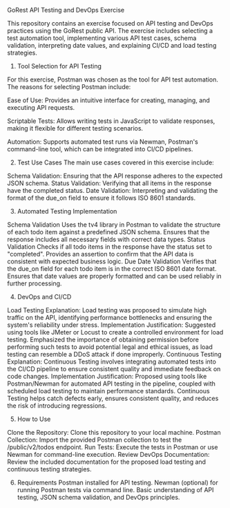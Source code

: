 GoRest API Testing and DevOps Exercise

This repository contains an exercise focused on API testing and DevOps practices using the GoRest public API. The exercise includes selecting a test automation tool, implementing various API test cases, schema validation, interpreting date values, and explaining CI/CD and load testing strategies.


1. Tool Selection for API Testing

For this exercise, Postman was chosen as the tool for API test automation. The reasons for selecting Postman include:

Ease of Use: Provides an intuitive interface for creating, managing, and executing API requests.

Scriptable Tests: Allows writing tests in JavaScript to validate responses, making it flexible for different testing scenarios.

Automation: Supports automated test runs via Newman, Postman's command-line tool, which can be integrated into CI/CD pipelines.

2. Test Use Cases
The main use cases covered in this exercise include:

Schema Validation: Ensuring that the API response adheres to the expected JSON schema.
Status Validation: Verifying that all items in the response have the completed status.
Date Validation: Interpreting and validating the format of the due_on field to ensure it follows ISO 8601 standards.

3. Automated Testing Implementation
   
Schema Validation
Uses the tv4 library in Postman to validate the structure of each todo item against a predefined JSON schema.
Ensures that the response includes all necessary fields with correct data types.
Status Validation
Checks if all todo items in the response have the status set to "completed".
Provides an assertion to confirm that the API data is consistent with expected business logic.
Due Date Validation
Verifies that the due_on field for each todo item is in the correct ISO 8601 date format.
Ensures that date values are properly formatted and can be used reliably in further processing.

4. DevOps and CI/CD
   
Load Testing
Explanation: Load testing was proposed to simulate high traffic on the API, identifying performance bottlenecks and ensuring the system's reliability under stress.
Implementation Justification: Suggested using tools like JMeter or Locust to create a controlled environment for load testing. Emphasized the importance of obtaining permission before performing such tests to avoid potential legal and ethical issues, as load testing can resemble a DDoS attack if done improperly.
Continuous Testing
Explanation: Continuous Testing involves integrating automated tests into the CI/CD pipeline to ensure consistent quality and immediate feedback on code changes.
Implementation Justification: Proposed using tools like Postman/Newman for automated API testing in the pipeline, coupled with scheduled load testing to maintain performance standards. Continuous Testing helps catch defects early, ensures consistent quality, and reduces the risk of introducing regressions.

5. How to Use
   
Clone the Repository: Clone this repository to your local machine.
Postman Collection: Import the provided Postman collection to test the /public/v2/todos endpoint.
Run Tests: Execute the tests in Postman or use Newman for command-line execution.
Review DevOps Documentation: Review the included documentation for the proposed load testing and continuous testing strategies.

6. Requirements
Postman installed for API testing.
Newman (optional) for running Postman tests via command line.
Basic understanding of API testing, JSON schema validation, and DevOps principles.
